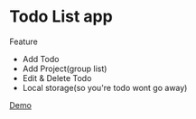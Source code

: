 # Todo List app

Feature
- Add Todo
- Add Project(group list)
- Edit & Delete Todo
- Local storage(so you're todo wont go away)

[Demo](https://www.sevaaadev.github.io)
